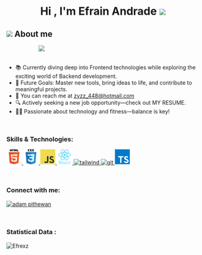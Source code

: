 <h1 align="center">Hi , I'm Efrain Andrade <img src="https://media.giphy.com/media/hvRJCLFzcasrR4ia7z/giphy.gif" width="35"></h1>

## <picture><img src = "https://github.com/7oSkaaa/7oSkaaa/blob/main/Images/about_me.gif?raw=true" width = 50px></picture> About me

<picture> <img align="right" src="https://github.com/7oSkaaa/7oSkaaa/blob/main/Images/Right_Side.gif?raw=true" width = 420px></picture>

<br><br>

- 📚 Currently diving deep into Frontend technologies while exploring the exciting world of Backend development.
- 🎯 Future Goals: Master new tools, bring ideas to life, and contribute to meaningful projects.
- 📩 You can reach me at zyzz_448@hotmail.com
- 🔍 Actively seeking a new job opportunity—check out MY RESUME.
- 💪🏼  Passionate about technology and fitness—balance is key!
<br>

<h3 align="left">Skills & Technologies:</h3>
<p align="left">
  <a href="https://www.w3.org/html/" target="_blank" rel="noreferrer">
    <img
      src="https://raw.githubusercontent.com/devicons/devicon/master/icons/html5/html5-original-wordmark.svg"
      alt="html5" width="40" height="40" /> 
  </a>
  <a href="https://www.w3schools.com/css/" target="_blank" rel="noreferrer">
    <img
      src="https://raw.githubusercontent.com/devicons/devicon/master/icons/css3/css3-original-wordmark.svg" alt="css3"
      width="40" height="40" />
  </a>
  <a href="https://developer.mozilla.org/en-US/docs/Web/JavaScript" target="_blank"
    rel="noreferrer">
    <img
      src="https://raw.githubusercontent.com/devicons/devicon/master/icons/javascript/javascript-original.svg"
      alt="javascript" width="40" height="40" />
  </a> 
  <a href="https://reactjs.org/" target="_blank" rel="noreferrer"> 
    <img
      src="https://raw.githubusercontent.com/devicons/devicon/master/icons/react/react-original-wordmark.svg"
      alt="react" width="40" height="40" /> 
  </a> 
  <a href="https://tailwindcss.com/" target="_blank" rel="noreferrer"> 
    <img 
      src="https://www.vectorlogo.zone/logos/tailwindcss/tailwindcss-icon.svg" 
      alt="tailwind" width="40" height="40"/>
  </a>
   <a href="https://git-scm.com/" target="_blank" rel="noreferrer"> 
     <img 
       src="https://www.vectorlogo.zone/logos/git-scm/git-scm-icon.svg" 
       alt="git" width="40" height="40"/>
   </a>
  <a href="https://www.typescriptlang.org/" target="_blank" rel="noreferrer">
    <img
      src="https://raw.githubusercontent.com/devicons/devicon/master/icons/typescript/typescript-original.svg"
      alt="typescript" width="40" height="40" />
</a>
</p>

<br>
<h3 align="left">Connect with me:</h3>
<p align="left">
  <a href="https://www.linkedin.com/in/efrain-andrade-quintero-b05142349/" target="blank"><img align="center"
      src="https://raw.githubusercontent.com/rahuldkjain/github-profile-readme-generator/master/src/images/icons/Social/linked-in-alt.svg"
      alt="adam pithewan" height="30" width="40" />
  </a>
</p>

<br>

<h3>Statistical Data :</h3>
<p><img align="center"
    src="https://github-readme-stats.vercel.app/api/top-langs?username=Efrexz&show_icons=true&locale=en&bg_color=0d1117&text_color=ffffff&layout=compact"
    alt="Efrexz" 
    bg_color=#808080/></p>

<br>
